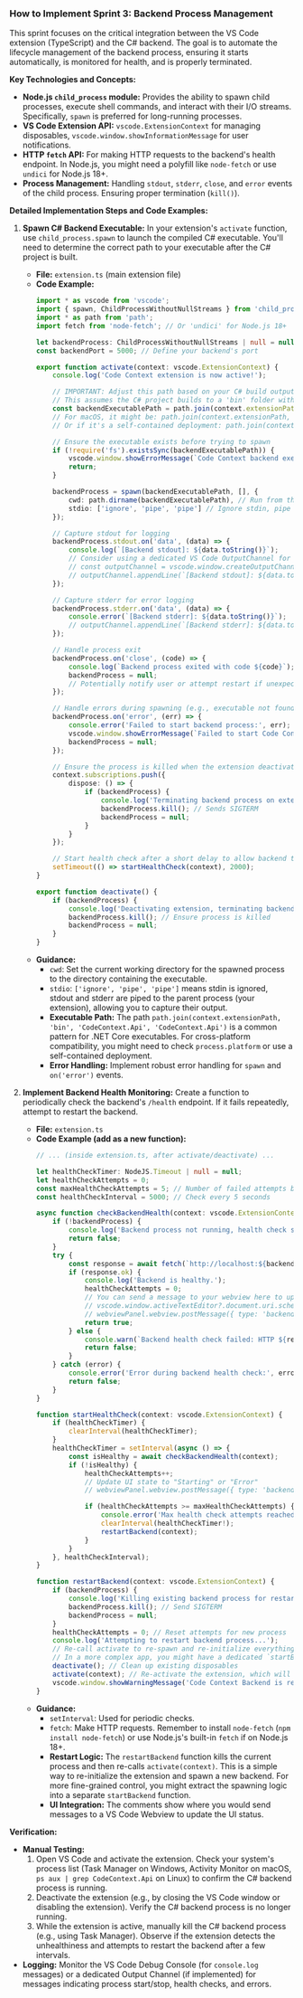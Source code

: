 ### How to Implement Sprint 3: Backend Process Management

This sprint focuses on the critical integration between the VS Code extension (TypeScript) and the C# backend. The goal is to automate the lifecycle management of the backend process, ensuring it starts automatically, is monitored for health, and is properly terminated.

**Key Technologies and Concepts:**

*   **Node.js `child_process` module:** Provides the ability to spawn child processes, execute shell commands, and interact with their I/O streams. Specifically, `spawn` is preferred for long-running processes.
*   **VS Code Extension API:** `vscode.ExtensionContext` for managing disposables, `vscode.window.showInformationMessage` for user notifications.
*   **HTTP `fetch` API:** For making HTTP requests to the backend's health endpoint. In Node.js, you might need a polyfill like `node-fetch` or use `undici` for Node.js 18+.
*   **Process Management:** Handling `stdout`, `stderr`, `close`, and `error` events of the child process. Ensuring proper termination (`kill()`).

**Detailed Implementation Steps and Code Examples:**

1.  **Spawn C# Backend Executable:**
    In your extension's `activate` function, use `child_process.spawn` to launch the compiled C# executable. You'll need to determine the correct path to your executable after the C# project is built.
    *   **File:** `extension.ts` (main extension file)
    *   **Code Example:**
        ```typescript
        import * as vscode from 'vscode';
        import { spawn, ChildProcessWithoutNullStreams } from 'child_process';
        import * as path from 'path';
        import fetch from 'node-fetch'; // Or 'undici' for Node.js 18+

        let backendProcess: ChildProcessWithoutNullStreams | null = null;
        const backendPort = 5000; // Define your backend's port

        export function activate(context: vscode.ExtensionContext) {
            console.log('Code Context extension is now active!');

            // IMPORTANT: Adjust this path based on your C# build output location.
            // This assumes the C# project builds to a 'bin' folder within the extension's root.
            const backendExecutablePath = path.join(context.extensionPath, 'bin', 'CodeContext.Api', 'CodeContext.Api'); // Example for Windows/Linux
            // For macOS, it might be: path.join(context.extensionPath, 'bin', 'CodeContext.Api', 'CodeContext.Api')
            // Or if it's a self-contained deployment: path.join(context.extensionPath, 'publish', 'CodeContext.Api')

            // Ensure the executable exists before trying to spawn
            if (!require('fs').existsSync(backendExecutablePath)) {
                vscode.window.showErrorMessage(`Code Context backend executable not found at: ${backendExecutablePath}`);
                return;
            }

            backendProcess = spawn(backendExecutablePath, [], {
                cwd: path.dirname(backendExecutablePath), // Run from the executable's directory
                stdio: ['ignore', 'pipe', 'pipe'] // Ignore stdin, pipe stdout/stderr
            });

            // Capture stdout for logging
            backendProcess.stdout.on('data', (data) => {
                console.log(`[Backend stdout]: ${data.toString()}`);
                // Consider using a dedicated VS Code OutputChannel for better logging
                // const outputChannel = vscode.window.createOutputChannel("Code Context Backend");
                // outputChannel.appendLine(`[Backend stdout]: ${data.toString()}`);
            });

            // Capture stderr for error logging
            backendProcess.stderr.on('data', (data) => {
                console.error(`[Backend stderr]: ${data.toString()}`);
                // outputChannel.appendLine(`[Backend stderr]: ${data.toString()}`);
            });

            // Handle process exit
            backendProcess.on('close', (code) => {
                console.log(`Backend process exited with code ${code}`);
                backendProcess = null;
                // Potentially notify user or attempt restart if unexpected exit
            });

            // Handle errors during spawning (e.g., executable not found, permissions)
            backendProcess.on('error', (err) => {
                console.error('Failed to start backend process:', err);
                vscode.window.showErrorMessage(`Failed to start Code Context backend: ${err.message}`);
                backendProcess = null;
            });

            // Ensure the process is killed when the extension deactivates
            context.subscriptions.push({
                dispose: () => {
                    if (backendProcess) {
                        console.log('Terminating backend process on extension deactivation...');
                        backendProcess.kill(); // Sends SIGTERM
                        backendProcess = null;
                    }
                }
            });

            // Start health check after a short delay to allow backend to start listening
            setTimeout(() => startHealthCheck(context), 2000);
        }

        export function deactivate() {
            if (backendProcess) {
                console.log('Deactivating extension, terminating backend process...');
                backendProcess.kill(); // Ensure process is killed
                backendProcess = null;
            }
        }
        ```
    *   **Guidance:**
        *   `cwd`: Set the current working directory for the spawned process to the directory containing the executable.
        *   `stdio`: `['ignore', 'pipe', 'pipe']` means stdin is ignored, stdout and stderr are piped to the parent process (your extension), allowing you to capture their output.
        *   **Executable Path:** The path `path.join(context.extensionPath, 'bin', 'CodeContext.Api', 'CodeContext.Api')` is a common pattern for .NET Core executables. For cross-platform compatibility, you might need to check `process.platform` or use a self-contained deployment.
        *   **Error Handling:** Implement robust error handling for `spawn` and `on('error')` events.

2.  **Implement Backend Health Monitoring:**
    Create a function to periodically check the backend's `/health` endpoint. If it fails repeatedly, attempt to restart the backend.
    *   **File:** `extension.ts`
    *   **Code Example (add as a new function):**
        ```typescript
        // ... (inside extension.ts, after activate/deactivate) ...

        let healthCheckTimer: NodeJS.Timeout | null = null;
        let healthCheckAttempts = 0;
        const maxHealthCheckAttempts = 5; // Number of failed attempts before restart
        const healthCheckInterval = 5000; // Check every 5 seconds

        async function checkBackendHealth(context: vscode.ExtensionContext): Promise<boolean> {
            if (!backendProcess) {
                console.log('Backend process not running, health check skipped.');
                return false;
            }
            try {
                const response = await fetch(`http://localhost:${backendPort}/health`);
                if (response.ok) {
                    console.log('Backend is healthy.');
                    healthCheckAttempts = 0;
                    // You can send a message to your webview here to update UI status
                    // vscode.window.activeTextEditor?.document.uri.scheme === 'vscode-webview' &&
                    // webviewPanel.webview.postMessage({ type: 'backendStatus', status: 'running' });
                    return true;
                } else {
                    console.warn(`Backend health check failed: HTTP ${response.status}`);
                    return false;
                }
            } catch (error) {
                console.error('Error during backend health check:', error);
                return false;
            }
        }

        function startHealthCheck(context: vscode.ExtensionContext) {
            if (healthCheckTimer) {
                clearInterval(healthCheckTimer);
            }
            healthCheckTimer = setInterval(async () => {
                const isHealthy = await checkBackendHealth(context);
                if (!isHealthy) {
                    healthCheckAttempts++;
                    // Update UI state to "Starting" or "Error"
                    // webviewPanel.webview.postMessage({ type: 'backendStatus', status: 'starting' });

                    if (healthCheckAttempts >= maxHealthCheckAttempts) {
                        console.error('Max health check attempts reached. Attempting to restart backend.');
                        clearInterval(healthCheckTimer!);
                        restartBackend(context);
                    }
                }
            }, healthCheckInterval);
        }

        function restartBackend(context: vscode.ExtensionContext) {
            if (backendProcess) {
                console.log('Killing existing backend process for restart...');
                backendProcess.kill(); // Send SIGTERM
                backendProcess = null;
            }
            healthCheckAttempts = 0; // Reset attempts for new process
            console.log('Attempting to restart backend process...');
            // Re-call activate to re-spawn and re-initialize everything
            // In a more complex app, you might have a dedicated `startBackend` function
            deactivate(); // Clean up existing disposables
            activate(context); // Re-activate the extension, which will spawn a new process
            vscode.window.showWarningMessage('Code Context Backend is restarting due to health check failures.');
        }
        ```
    *   **Guidance:**
        *   `setInterval`: Used for periodic checks.
        *   `fetch`: Make HTTP requests. Remember to install `node-fetch` (`npm install node-fetch`) or use Node.js's built-in `fetch` if on Node.js 18+.
        *   **Restart Logic:** The `restartBackend` function kills the current process and then re-calls `activate(context)`. This is a simple way to re-initialize the extension and spawn a new backend. For more fine-grained control, you might extract the spawning logic into a separate `startBackend` function.
        *   **UI Integration:** The comments show where you would send messages to a VS Code Webview to update the UI status.

**Verification:**

*   **Manual Testing:**
    1.  Open VS Code and activate the extension. Check your system's process list (Task Manager on Windows, Activity Monitor on macOS, `ps aux | grep CodeContext.Api` on Linux) to confirm the C# backend process is running.
    2.  Deactivate the extension (e.g., by closing the VS Code window or disabling the extension). Verify the C# backend process is no longer running.
    3.  While the extension is active, manually kill the C# backend process (e.g., using Task Manager). Observe if the extension detects the unhealthiness and attempts to restart the backend after a few intervals.
*   **Logging:** Monitor the VS Code Debug Console (for `console.log` messages) or a dedicated Output Channel (if implemented) for messages indicating process start/stop, health checks, and errors.
